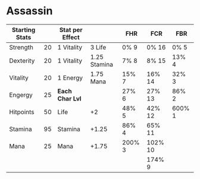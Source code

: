 # Assassin
| Starting Stats |     | Stat per Effect   |              | FHR    | FCR     | FBR    |
| -------------- | --- | ----------------- | ------------ | ------ | ------- | ------ |
| Strength       | 20  | 1 Vitality        | 3 Life       | 0% 9   | 0% 16   | 0% 5   |
| Dexterity      | 20  | 1 Vitality        | 1.25 Stamina | 7% 8   | 8% 15   | 13% 4  |
| Vitality       | 20  | 1 Energy          | 1.75 Mana    | 15% 7  | 16% 14  | 32% 3  |
| Engergy        | 25  | **Each Char Lvl** |              | 27% 6  | 27% 13  | 86% 2  |
| Hitpoints      | 50  | Life              | +2           | 48% 5  | 42% 12  | 600% 1 |
| Stamina        | 95  | Stamina           | +1.25        | 86% 4  | 65% 11  |        |
| Mana           | 25  | Mana              | +1.75        | 200% 3 | 102% 10 |        |
|                |     |                   |              |        | 174% 9  |        | 


